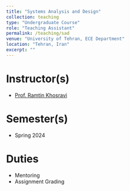 ```yaml
---
title: "Systems Analysis and Design"
collection: teaching
type: "Undergraduate Course"
role: "Teaching Assistant"
permalink: /teaching/sad
venue: "University of Tehran, ECE Department"
location: "Tehran, Iran"
excerpt: ""
---
```


Instructor(s)
======

- [Prof. Ramtin Khosravi](https://scholar.google.com/citations?user=b9ib0IYAAAAJ&hl=en)

Semester(s)
======

- Spring 2024

Duties
======

- Mentoring
- Assignment Grading
